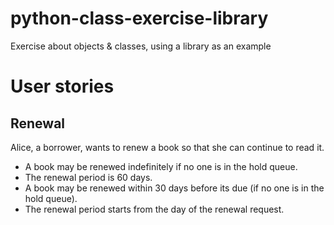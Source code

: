 # python-class-exercise-library
Exercise about objects & classes, using a library as an example

# User stories

## Renewal

Alice, a borrower, wants to renew a book so that she can continue to read it.
* A book may be renewed indefinitely if no one is in the hold queue.
* The renewal period is 60 days.
* A book may be renewed within 30 days before its due (if no one is in the hold queue).
* The renewal period starts from the day of the renewal request.
